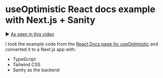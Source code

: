 # useOptimistic React docs example with Next.js + Sanity

▶️ [As seen in this video](https://youtu.be/_0bwnnlUZRU)

I took the example code from the [React Docs page for useOptimistic](https://react.dev/reference/react/useOptimistic) and converted it to a Next.js app with:

- TypeScript
- Tailwind CSS
- Sanity as the backend
